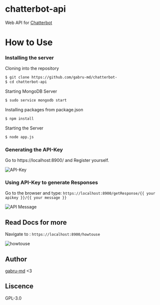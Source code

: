 # chatterbot-api
Web API for [Chatterbot](https://github.com/gunthercox/chatterbot)

# How to Use

### Installing the server

Cloning into the repository

```sh
$ git clone https://github.com/gabru-md/chatterbot-
$ cd chatterbot-api
```

Starting MongoDB Server

```sh
$ sudo service mongodb start
```

Installing packages from package.json

```sh
$ npm install
```

Starting the Server

```sh
$ node app.js
```

### Generating the API-Key

Go to https://localhost:8900/ and Register yourself.

![API-Key](https://github.com/gabru-md/chatterbot-api/blob/master/images/APIKey.png?raw=true)

### Using API-Key to generate Responses

Go to the browser and type:
`https://localhost:8900/getResponse/{{ your apikey }}/{{ your message }}`

![API Message](https://github.com/gabru-md/chatterbot-api/blob/master/images/API_inUse.png?raw=true)

## Read Docs for more

Navigate to : `https://localhost:8900/howtouse`

![howtouse](https://github.com/gabru-md/chatterbot-api/blob/master/images/docs.png?raw=true)


## Author 
[gabru-md](https://github.com/gabru-md) <3

## Liscence
GPL-3.0
